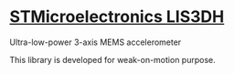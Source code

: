 # [STMicroelectronics LIS3DH](https://www.st.com/en/mems-and-sensors/lis3dh.html)
 Ultra-low-power 3-axis MEMS accelerometer
 
 This library is developed for weak-on-motion purpose.
 
